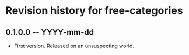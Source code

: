 # Revision history for free-categories

## 0.1.0.0 -- YYYY-mm-dd

* First version. Released on an unsuspecting world.

